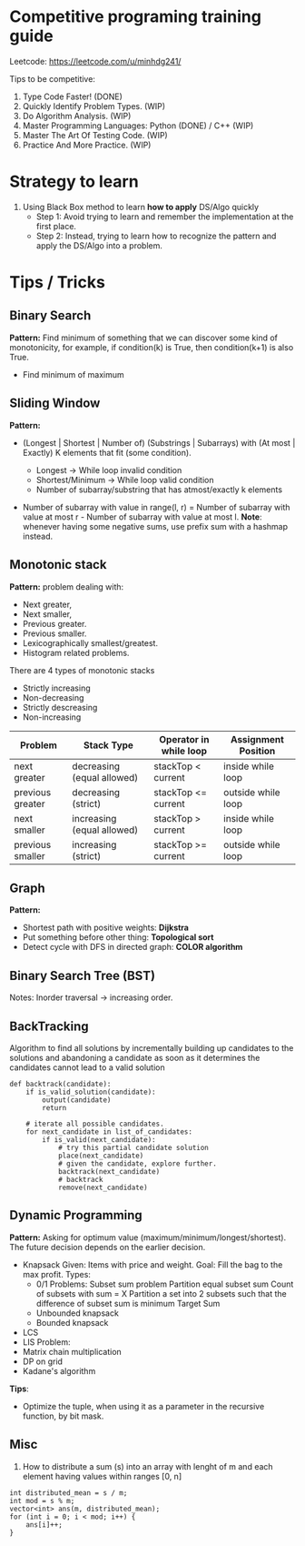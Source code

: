 # Competitive programing training guide
Leetcode: https://leetcode.com/u/minhdg241/

Tips to be competitive:
1. Type Code Faster! (DONE)
2. Quickly Identify Problem Types. (WIP)
3. Do Algorithm Analysis. (WIP)
4. Master Programming Languages: Python (DONE) / C++ (WIP)
5. Master The Art Of Testing Code. (WIP)
6. Practice And More Practice. (WIP)


# Strategy to learn
1. Using Black Box method to learn **how to apply** DS/Algo quickly
    - Step 1: Avoid trying to learn and remember the implementation at the first place.
    - Step 2: Instead, trying to learn how to recognize the pattern and apply the DS/Algo into a problem.

# Tips / Tricks
## Binary Search
**Pattern:** Find minimum of something that we can discover some kind of monotonicity, for example, if condition(k) is True, then condition(k+1) is also True.
- Find minimum of maximum

## Sliding Window
**Pattern:**
- (Longest | Shortest | Number of) (Substrings | Subarrays) with (At most | Exactly) K elements that fit (some condition). 
    - Longest -> While loop invalid condition
    - Shortest/Minimum -> While loop valid condition
    - Number of subarray/substring that has atmost/exactly k elements

- Number of subarray with value in range(l, r) = Number of subarray with value at most r - Number of subarray with value at most l.
**Note**: whenever having some negative sums, use prefix sum with a hashmap instead.

## Monotonic stack
**Pattern:** problem dealing with:
- Next greater, 
- Next smaller, 
- Previous greater. 
- Previous smaller.
- Lexicographically smallest/greatest.
- Histogram related problems.

There are 4 types of monotonic stacks
- Strictly increasing
- Non-decreasing
- Strictly descreasing
- Non-increasing

|  Problem           |  Stack Type                  |  Operator in while loop |  Assignment Position  |
|--------------------|------------------------------|-------------------------|-----------------------|
|  next greater      |  decreasing (equal allowed)  |  stackTop < current     |  inside while loop    |
|  previous greater  |  decreasing (strict)         |  stackTop <= current    |  outside while loop   |
|  next smaller      |  increasing (equal allowed)  |  stackTop > current     |  inside while loop    |
|  previous smaller  |  increasing (strict)         |  stackTop >= current    |  outside while loop   |

## Graph
**Pattern:**
- Shortest path with positive weights: **Dijkstra**
- Put something before other thing: **Topological sort**
- Detect cycle with DFS in directed graph: **COLOR algorithm**

## Binary Search Tree (BST)
Notes: Inorder traversal -> increasing order.

## BackTracking
Algorithm to find all solutions by incrementally building up candidates to the solutions and abandoning a candidate as soon as it determines the candidates cannot lead to a valid solution

```
def backtrack(candidate):
    if is_valid_solution(candidate):
        output(candidate)
        return
    
    # iterate all possible candidates.
    for next_candidate in list_of_candidates:
        if is_valid(next_candidate):
            # try this partial candidate solution
            place(next_candidate)
            # given the candidate, explore further.
            backtrack(next_candidate)
            # backtrack
            remove(next_candidate)
```

## Dynamic Programming
**Pattern:** Asking for optimum value (maximum/minimum/longest/shortest). The future decision depends on the earlier decision.
- Knapsack
  Given: Items with price and weight.
  Goal: Fill the bag to the max profit.
  Types:
    - 0/1
        Problems:
        Subset sum problem
        Partition equal subset sum
        Count of subsets with sum = X
        Partition a set into 2 subsets such that the difference of subset sum is minimum
        Target Sum
    - Unbounded knapsack
    - Bounded knapsack
- LCS
- LIS
        Problem:
- Matrix chain multiplication
- DP on grid
- Kadane's algorithm

**Tips**:
- Optimize the tuple, when using it as a parameter in the recursive function, by bit mask.

## Misc
1. How to distribute a sum (s) into an array with lenght of m and each element having values within ranges [0, n]
```
int distributed_mean = s / m;
int mod = s % m;
vector<int> ans(m, distributed_mean);
for (int i = 0; i < mod; i++) {
    ans[i]++;
}
```











